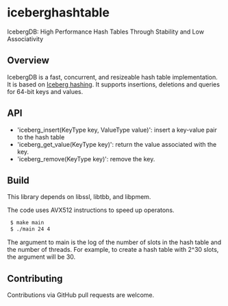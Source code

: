 # iceberghashtable
IcebergDB: High Performance Hash Tables Through Stability and Low Associativity

Overview
--------
 IcebergDB is a fast, concurrent, and resizeable hash table implementation. It
 is based on [Iceberg hashing](https://arxiv.org/abs/2109.04548). It supports
 insertions, deletions and queries for 64-bit keys and values.
 
API
--------
* 'iceberg_insert(KeyType key, ValueType value)': insert a key-value pair to the hash table
* 'iceberg_get_value(KeyType key)': return the value associated with the key.
* 'iceberg_remove(KeyType key)': remove the key. 

Build
-------
This library depends on libssl, libtbb, and libpmem. 

The code uses AVX512 instructions to speed up operatons. 

```bash
 $ make main
 $ ./main 24 4
```

 The argument to main is the log of the number of slots in the hash table and
 the number of threads. For example, to create a hash table with 2^30 slots, the
 argument will be 30.

Contributing
------------
Contributions via GitHub pull requests are welcome.



